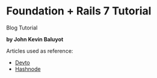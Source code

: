 # Foundation + Rails 7 Tutorial
Blog Tutorial

**by John Kevin Baluyot**

Articles used as reference:
- [Devto](https://dev.to/jkevinbaluyot/foundation-rails-7-tutorial-2ie0)
- [Hashnode](https://webology.hashnode.dev/foundation-rails-7-tutorial)
